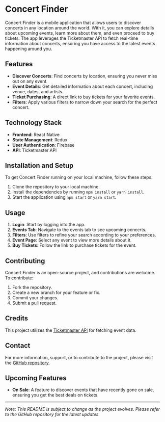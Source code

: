 # Concert Finder

Concert Finder is a mobile application that allows users to discover concerts in any location around the world. With it, you can explore details about upcoming events, learn more about them, and even proceed to buy tickets. The app leverages the Ticketmaster API to fetch real-time information about concerts, ensuring you have access to the latest events happening around you.

## Features

- **Discover Concerts**: Find concerts by location, ensuring you never miss out on any event.
- **Event Details**: Get detailed information about each concert, including venue, dates, and artists.
- **Ticket Purchasing**: A direct link to buy tickets for your favorite events.
- **Filters**: Apply various filters to narrow down your search for the perfect concert.

## Technology Stack

- **Frontend**: React Native
- **State Management**: Redux
- **User Authentication**: Firebase
- **API**: Ticketmaster API

## Installation and Setup

To get Concert Finder running on your local machine, follow these steps:

1. Clone the repository to your local machine.
2. Install the dependencies by running `npm install` or `yarn install`.
3. Start the application using `npm start` or `yarn start`.

## Usage

1. **Login**: Start by logging into the app.
2. **Events Tab**: Navigate to the events tab to see upcoming concerts.
3. **Filters**: Use filters to refine your search according to your preferences.
4. **Event Page**: Select any event to view more details about it.
5. **Buy Tickets**: Follow the link to purchase tickets for the event.

## Contributing

Concert Finder is an open-source project, and contributions are welcome. To contribute:

1. Fork the repository.
2. Create a new branch for your feature or fix.
3. Commit your changes.
4. Submit a pull request.

## Credits

This project utilizes the [Ticketmaster API](https://developer.ticketmaster.com/) for fetching event data.

## Contact

For more information, support, or to contribute to the project, please visit the [GitHub repository](https://github.com/your-github-username/Concert-Finder).

## Upcoming Features

- **On Sale**: A feature to discover events that have recently gone on sale, ensuring you get the best deals on tickets.

---

*Note: This README is subject to change as the project evolves. Please refer to the GitHub repository for the latest updates.*
